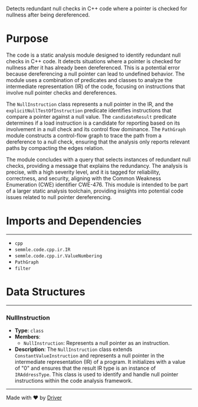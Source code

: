 <!--------------------------------------------------------------------------------->
<!-- IMPORTANT: This file is auto-generated by Driver (https://driver.ai). -------->
<!-- Manual edits may be overwritten on future commits. --------------------------->
<!--------------------------------------------------------------------------------->

Detects redundant null checks in C++ code where a pointer is checked for nullness after being dereferenced.

# Purpose
The code is a static analysis module designed to identify redundant null checks in C++ code. It detects situations where a pointer is checked for nullness after it has already been dereferenced. This is a potential error because dereferencing a null pointer can lead to undefined behavior. The module uses a combination of predicates and classes to analyze the intermediate representation (IR) of the code, focusing on instructions that involve null pointer checks and dereferences.

The `NullInstruction` class represents a null pointer in the IR, and the `explicitNullTestOfInstruction` predicate identifies instructions that compare a pointer against a null value. The `candidateResult` predicate determines if a load instruction is a candidate for reporting based on its involvement in a null check and its control flow dominance. The `PathGraph` module constructs a control-flow graph to trace the path from a dereference to a null check, ensuring that the analysis only reports relevant paths by compacting the edges relation.

The module concludes with a query that selects instances of redundant null checks, providing a message that explains the redundancy. The analysis is precise, with a high severity level, and it is tagged for reliability, correctness, and security, aligning with the Common Weakness Enumeration (CWE) identifier CWE-476. This module is intended to be part of a larger static analysis toolchain, providing insights into potential code issues related to null pointer dereferencing.
# Imports and Dependencies

---
- `cpp`
- `semmle.code.cpp.ir.IR`
- `semmle.code.cpp.ir.ValueNumbering`
- `PathGraph`
- `filter`


# Data Structures

---
### NullInstruction
- **Type**: ``class``
- **Members**:
    - ``NullInstruction``: Represents a null pointer as an instruction.
- **Description**: The `NullInstruction` class extends `ConstantValueInstruction` and represents a null pointer in the intermediate representation (IR) of a program. It initializes with a value of "0" and ensures that the result IR type is an instance of `IRAddressType`. This class is used to identify and handle null pointer instructions within the code analysis framework.



---
Made with ❤️ by [Driver](https://www.driver.ai/)